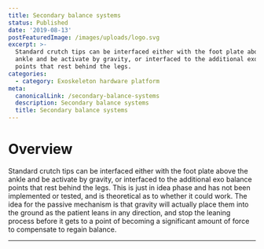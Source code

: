 ```yaml
---
title: Secondary balance systems
status: Published
date: '2019-08-13'
postFeaturedImage: /images/uploads/logo.svg
excerpt: >-
  Standard crutch tips can be interfaced either with the foot plate above the
  ankle and be activate by gravity, or interfaced to the additional exo balance
  points that rest behind the legs. 
categories:
  - category: Exoskeleton hardware platform
meta:
  canonicalLink: /secondary-balance-systems
  description: Secondary balance systems
  title: Secondary balance systems
---
```

# Overview

Standard crutch tips can be interfaced either with the foot plate above the ankle and be activate by gravity, or interfaced to the additional exo balance points that rest behind the legs. This is just in idea phase and has not been implemented or tested, and is theoretical as to whether it could work. The idea for the passive mechanism is that gravity will actually place them into the ground as the patient leans in any direction, and stop the leaning process before it gets to a point of becoming a significant amount of force to compensate to regain balance.

<hr />
